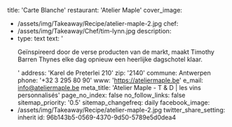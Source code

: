 title: 'Carte Blanche'
restaurant: 'Atelier Maple'
cover_image:
  - /assets/img/Takeaway/Recipe/atelier-maple-2.jpg
chef:
  - /assets/img/Takeaway/Chef/tim-lynn.jpg
description:
  -
    type: text
    text: '<p>Geïnspireerd door de verse producten van de markt, maakt Timothy Barren Thynes elke dag opnieuw een heerlijke dagschotel klaar.</p>'
address: 'Karel de Preterlei 210'
zip: '2140'
commune: Antwerpen
phone: '+32 3 295 80 90'
www: 'https://ateliermaple.be'
e_mail: info@ateliermaple.be
meta_title: 'Atelier Maple - T & D | les vins personnalisés'
page_no_index: false
no_follow_links: false
sitemap_priority: '0.5'
sitemap_changefreq: daily
facebook_image:
  - /assets/img/Takeaway/Recipe/atelier-maple-2.jpg
twitter_share_setting: inherit
id: 96b143b5-0569-4370-9d50-5789e5d0dea4
